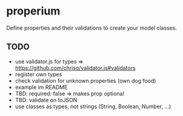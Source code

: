 # properium

Define properties and their validations to create your model classes.

## TODO

- use validator.js for types => https://github.com/chriso/validator.js#validators
- register own types
- check validation for unknown properties (own dog food)
- example im README
- TBD: required: false => makes prop optional
- TBD: validate on toJSON
- use classes as types, not strings (String, Boolean, Number, ...)